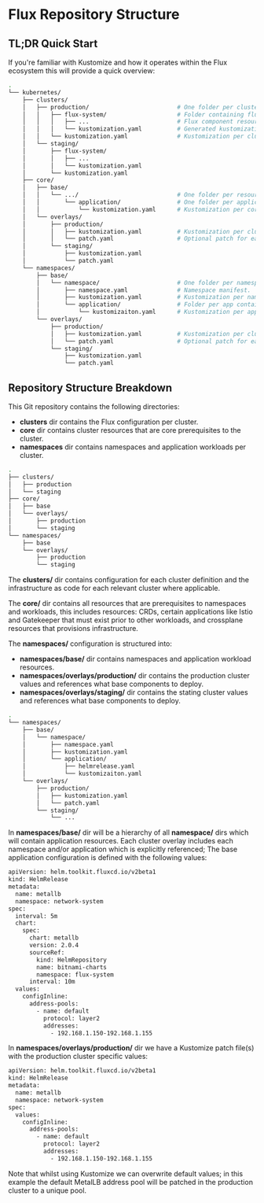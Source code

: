 # Flux Repository Structure

## TL;DR Quick Start

If you're familiar with Kustomize and how it operates within the Flux ecosystem this will provide a quick overview:

```bash
.
└── kubernetes/
    ├── clusters/
    │   ├── production/                         # One folder per cluster.
    │   │   ├── flux-system/                    # Folder containing flux-system manifests.
    │   │   │   ├── ...                         # Flux component resource manifests.
    │   │   │   └── kustomization.yaml          # Generated kustomization per cluster bootstrap.
    │   │   └── kustomization.yaml              # Kustomization per cluster referring all manifests in core and namespace directory.
    │   └── staging/
    │       ├── flux-system/
    │       │   ├── ...
    │       │   └── kustomization.yaml
    │       └── kustomization.yaml
    ├── core/
    │   ├── base/
    │   │   └── .../                            # One folder per resource type and/or app with its core dependency with prune disabled.
    │   │       └── application/                # One folder per application with core manifests.
    │   │           └── kustomization.yaml      # Kustomization per core application.
    │   └── overlays/
    │       ├── production/
    │       │   ├── kustomization.yaml          # Kustomization per cluster referencing each core app required.
    │       │   └── patch.yaml                  # Optional patch for each environment.
    │       └── staging/
    │           ├── kustomization.yaml
    │           └── patch.yaml
    └── namespaces/
        ├── base/
        │   └── namespace/                      # One folder per namespace containing base resources.
        │       ├── namespace.yaml              # Namespace manifest.
        │       ├── kustomization.yaml          # Kustomization per namespace referring all manifests in this current directory.
        │       └── application/                # Folder per app containing manifests and patches for each application.
        │           └── kustomizaiton.yaml      # Kustomization per app referring all manifests in this directory.
        └── overlays/
            ├── production/
            │   ├── kustomization.yaml          # Kustomization per cluster referencing each namespace and app required.
            │   └── patch.yaml                  # Optional patch for each environment.
            └── staging/
                ├── kustomization.yaml
                └── patch.yaml
```

## Repository Structure Breakdown

This Git repository contains the following directories:

- **clusters** dir contains the Flux configuration per cluster.
- **core** dir contains cluster resources that are core prerequisites to the cluster.
- **namespaces** dir contains namespaces and application workloads per cluster.

```bash
.
├── clusters/
│   ├── production
│   └── staging
├── core/
│   ├── base
│   └── overlays/
│       ├── production
│       └── staging
└── namespaces/
    ├── base
    └── overlays/
        ├── production
        └── staging
```

The **clusters/** dir contains configuration for each cluster definition and the infrastructure as code for each relevant cluster where applicable.

The **core/** dir contains all resources that are prerequisites to namespaces and workloads, this includes resources: CRDs, certain applications like Istio and Gatekeeper that must exist prior to other workloads, and crossplane resources that provisions infrastructure.

The **namespaces/** configuration is structured into:

- **namespaces/base/** dir contains namespaces and application workload resources.
- **namespaces/overlays/production/** dir contains the production cluster values and references what base components to deploy.
- **namespaces/overlays/staging/** dir contains the stating cluster values and references what base components to deploy.

```bash
.
└── namespaces/
    ├── base/
    │   └── namespace/
    │       ├── namespace.yaml
    │       ├── kustomization.yaml
    │       └── application/
    │           ├── helmrelease.yaml
    │           └── kustomizaiton.yaml
    └── overlays/
        ├── production/
        │   ├── kustomization.yaml
        │   └── patch.yaml
        └── staging/
            └── ...
```

In **namespaces/base/** dir will be a hierarchy of all **namespace/** dirs which will contain application resources. Each cluster overlay includes each namespace and/or application which is explicitly referenced; The base application configuration is defined with the following values:

```bash
apiVersion: helm.toolkit.fluxcd.io/v2beta1
kind: HelmRelease
metadata:
  name: metallb
  namespace: network-system
spec:
  interval: 5m
  chart:
    spec:
      chart: metallb
      version: 2.0.4
      sourceRef:
        kind: HelmRepository
        name: bitnami-charts
        namespace: flux-system
      interval: 10m
  values:
    configInline:
      address-pools:
        - name: default
          protocol: layer2
          addresses:
            - 192.168.1.150-192.168.1.155
```

In **namespaces/overlays/production/** dir we have a Kustomize patch file(s) with the production cluster specific values:

```bash
apiVersion: helm.toolkit.fluxcd.io/v2beta1
kind: HelmRelease
metadata:
  name: metallb
  namespace: network-system
spec:
  values:
    configInline:
      address-pools:
        - name: default
          protocol: layer2
          addresses:
            - 192.168.1.150-192.168.1.155
```

Note that whilst using Kustomize we can overwrite default values; in this example the default MetalLB address pool will be patched in the production cluster to a unique pool.

